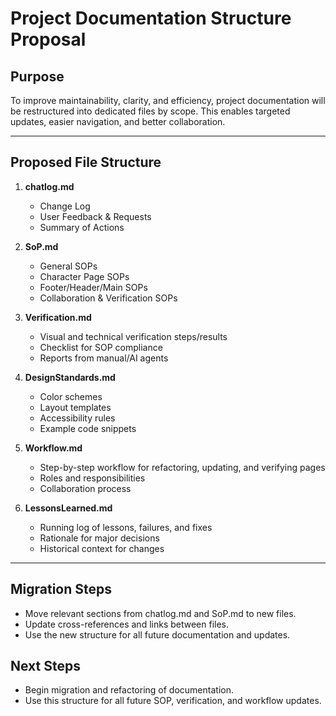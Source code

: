 # Project Documentation Structure Proposal

## Purpose
To improve maintainability, clarity, and efficiency, project documentation will be restructured into dedicated files by scope. This enables targeted updates, easier navigation, and better collaboration.

---

## Proposed File Structure

1. **chatlog.md**
   - Change Log
   - User Feedback & Requests
   - Summary of Actions

2. **SoP.md**
   - General SOPs
   - Character Page SOPs
   - Footer/Header/Main SOPs
   - Collaboration & Verification SOPs

3. **Verification.md**
   - Visual and technical verification steps/results
   - Checklist for SOP compliance
   - Reports from manual/AI agents

4. **DesignStandards.md**
   - Color schemes
   - Layout templates
   - Accessibility rules
   - Example code snippets

5. **Workflow.md**
   - Step-by-step workflow for refactoring, updating, and verifying pages
   - Roles and responsibilities
   - Collaboration process

6. **LessonsLearned.md**
   - Running log of lessons, failures, and fixes
   - Rationale for major decisions
   - Historical context for changes

---

## Migration Steps
- Move relevant sections from chatlog.md and SoP.md to new files.
- Update cross-references and links between files.
- Use the new structure for all future documentation and updates.

## Next Steps
- Begin migration and refactoring of documentation.
- Use this structure for all future SOP, verification, and workflow updates.

